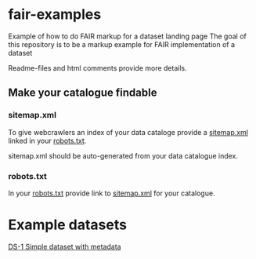 # fair-examples

Example of how to do FAIR markup for a dataset landing page
The goal of this repository is to be a markup example for FAIR implementation of a dataset

Readme-files and html comments provide more details.

## Make your catalogue findable

### sitemap.xml

To give webcrawlers an index of your data cataloge provide a [sitemap.xml](catalogue/sitemap.xml) linked in your [robots.txt](robots.txt).

sitemap.xml should be auto-generated from your data catalogue index.

### robots.txt

In your [robots.txt](robots.txt) provide link to [sitemap.xml](catalogue/sitemap.xml) for your catalogue.


# Example datasets
[DS-1 Simple dataset with metadata](https://borsna.github.io/fair-examples/catalogue/dataset/ds-1)
